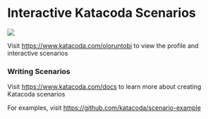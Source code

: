 # Interactive Katacoda Scenarios

[![](http://shields.katacoda.com/katacoda/oloruntobi/count.svg)](https://www.katacoda.com/oloruntobi "Get your profile on Katacoda.com")

Visit https://www.katacoda.com/oloruntobi to view the profile and interactive scenarios

### Writing Scenarios
Visit https://www.katacoda.com/docs to learn more about creating Katacoda scenarios

For examples, visit https://github.com/katacoda/scenario-example
